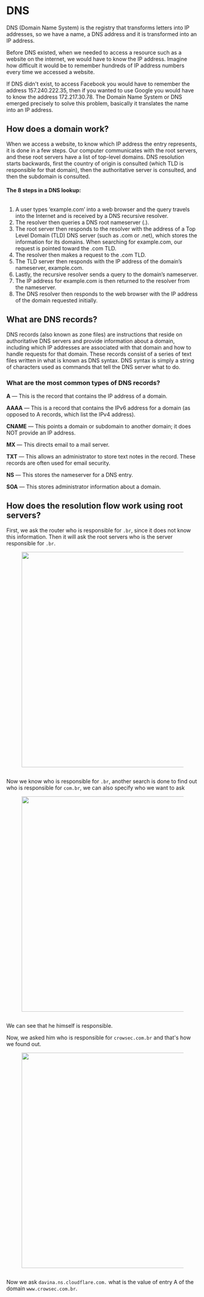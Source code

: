 # DNS

DNS (Domain Name System) is the registry that transforms letters into IP addresses, so we have a name, a DNS address and it is transformed into an IP address.

Before DNS existed, when we needed to access a resource such as a website on the internet, we would have to know the IP address. Imagine how difficult it would be to remember hundreds of IP address numbers every time we accessed a website.

If DNS didn't exist, to access Facebook you would have to remember the address 157.240.222.35, then if you wanted to use Google you would have to know the address 172.217.30.78. The Domain Name System or DNS emerged precisely to solve this problem, basically it translates the name into an IP address.

## How does a domain work?

When we access a website, to know which IP address the entry represents, it is done in a few steps. Our computer communicates with the root servers, and these root servers have a list of top-level domains. DNS resolution starts backwards, first the country of origin is consulted (which TLD is responsible for that domain), then the authoritative server is consulted, and then the subdomain is consulted.

#### The 8 steps in a DNS lookup:

<figure><img src="../../.gitbook/assets/dns-1 (1).png" alt=""><figcaption></figcaption></figure>

1. A user types ‘example.com’ into a web browser and the query travels into the Internet and is received by a DNS recursive resolver.
2. The resolver then queries a DNS root nameserver (.).
3. The root server then responds to the resolver with the address of a Top Level Domain (TLD) DNS server (such as .com or .net), which stores the information for its domains. When searching for example.com, our request is pointed toward the .com TLD.
4. The resolver then makes a request to the .com TLD.
5. The TLD server then responds with the IP address of the domain’s nameserver, example.com.
6. Lastly, the recursive resolver sends a query to the domain’s nameserver.
7. The IP address for example.com is then returned to the resolver from the nameserver.
8. The DNS resolver then responds to the web browser with the IP address of the domain requested initially.

## What are DNS records?

DNS records (also known as zone files) are instructions that reside on authoritative DNS servers and provide information about a domain, including which IP addresses are associated with that domain and how to handle requests for that domain. These records consist of a series of text files written in what is known as DNS syntax. DNS syntax is simply a string of characters used as commands that tell the DNS server what to do.

### What are the most common types of DNS records?

**A** — This is the record that contains the IP address of a domain.

**AAAA** — This is a record that contains the IPv6 address for a domain (as opposed to A records, which list the IPv4 address).

**CNAME** — This points a domain or subdomain to another domain; it does NOT provide an IP address.

**MX** — This directs email to a mail server.

**TXT** — This allows an administrator to store text notes in the record. These records are often used for email security.

**NS** — This stores the nameserver for a DNS entry.

**SOA** — This stores administrator information about a domain.

## How does the resolution flow work using root servers?

First, we ask the router who is responsible for `.br`, since it does not know this information. Then it will ask the root servers who is the server responsible for `.br`.

<figure><img src="../../.gitbook/assets/dns-1-2.png" alt="" width="563"><figcaption></figcaption></figure>

<figure><img src="../../.gitbook/assets/dns-1-1.png" alt=""><figcaption></figcaption></figure>

Now we know who is responsible for `.br`, another search is done to find out who is responsible for `com.br`, we can also specify who we want to ask

<figure><img src="../../.gitbook/assets/dns-2-1.png" alt="" width="563"><figcaption></figcaption></figure>

<figure><img src="../../.gitbook/assets/dns-2.png" alt=""><figcaption></figcaption></figure>

&#x20;We can see that he himself is responsible.

Now, we asked him who is responsible for `crowsec.com.br` and that's how we found out.

<figure><img src="../../.gitbook/assets/dns-3-2.png" alt="" width="563"><figcaption></figcaption></figure>

<figure><img src="../../.gitbook/assets/dns-3-1.png" alt=""><figcaption></figcaption></figure>

Now we ask `davina.ns.cloudflare.com.` what is the value of entry A of the domain `www.crowsec.com.br`.

<figure><img src="../../.gitbook/assets/dns-4-2.png" alt=""><figcaption></figcaption></figure>

<figure><img src="../../.gitbook/assets/dns-4-1.png" alt=""><figcaption></figcaption></figure>
